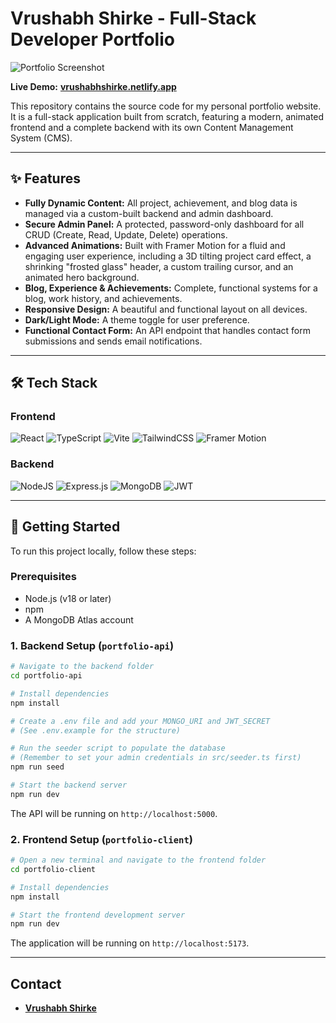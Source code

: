 # Vrushabh Shirke - Full-Stack Developer Portfolio

![Portfolio Screenshot](https://res.cloudinary.com/dqfqipzk6/image/upload/v1754846965/portfolio_uli8rr.png)

**Live Demo:** [**vrushabhshirke.netlify.app**](https://vrushabhshirke.netlify.app)

This repository contains the source code for my personal portfolio website. It is a full-stack application built from scratch, featuring a modern, animated frontend and a complete backend with its own Content Management System (CMS).

---

## ✨ Features

- **Fully Dynamic Content:** All project, achievement, and blog data is managed via a custom-built backend and admin dashboard.
- **Secure Admin Panel:** A protected, password-only dashboard for all CRUD (Create, Read, Update, Delete) operations.
- **Advanced Animations:** Built with Framer Motion for a fluid and engaging user experience, including a 3D tilting project card effect, a shrinking "frosted glass" header, a custom trailing cursor, and an animated hero background.
- **Blog, Experience & Achievements:** Complete, functional systems for a blog, work history, and achievements.
- **Responsive Design:** A beautiful and functional layout on all devices.
- **Dark/Light Mode:** A theme toggle for user preference.
- **Functional Contact Form:** An API endpoint that handles contact form submissions and sends email notifications.

---

## 🛠️ Tech Stack

### Frontend

![React](https://img.shields.io/badge/react-%2320232A.svg?style=for-the-badge&logo=react&logoColor=%2361DAFB)
![TypeScript](https://img.shields.io/badge/typescript-%23007ACC.svg?style=for-the-badge&logo=typescript&logoColor=white)
![Vite](https://img.shields.io/badge/vite-%23646CFF.svg?style=for-the-badge&logo=vite&logoColor=white)
![TailwindCSS](https://img.shields.io/badge/tailwindcss-%2338B2AC.svg?style=for-the-badge&logo=tailwind-css&logoColor=white)
![Framer Motion](https://img.shields.io/badge/framer--motion-0055FF?style=for-the-badge&logo=framer&logoColor=white)

### Backend

![NodeJS](https://img.shields.io/badge/node.js-6DA55F?style=for-the-badge&logo=node.js&logoColor=white)
![Express.js](https://img.shields.io/badge/express.js-%23404d59.svg?style=for-the-badge&logo=express&logoColor=%2361DAFB)
![MongoDB](https://img.shields.io/badge/MongoDB-4EA94B?style=for-the-badge&logo=mongodb&logoColor=white)
![JWT](https://img.shields.io/badge/JWT-black?style=for-the-badge&logo=JSON%20web%20tokens)

---

## 🚀 Getting Started

To run this project locally, follow these steps:

### Prerequisites

- Node.js (v18 or later)
- npm
- A MongoDB Atlas account

### 1. Backend Setup (`portfolio-api`)

```bash
# Navigate to the backend folder
cd portfolio-api

# Install dependencies
npm install

# Create a .env file and add your MONGO_URI and JWT_SECRET
# (See .env.example for the structure)

# Run the seeder script to populate the database
# (Remember to set your admin credentials in src/seeder.ts first)
npm run seed

# Start the backend server
npm run dev
```

The API will be running on `http://localhost:5000`.

### 2\. Frontend Setup (`portfolio-client`)

```bash
# Open a new terminal and navigate to the frontend folder
cd portfolio-client

# Install dependencies
npm install

# Start the frontend development server
npm run dev
```

The application will be running on `http://localhost:5173`.

---

## Contact

- **[Vrushabh Shirke](https://in.linkedin.com/in/vrushabhshirke)**

<!-- end list -->

```

```
